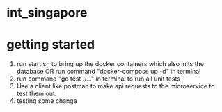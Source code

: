 # int_singapore
 
# getting started

1. run start.sh to bring up the docker containers which also inits the database
OR
run command "docker-compose up -d" in terminal
2. run command "go test ./..." in terminal to run all unit tests
3. Use a client like postman to make api requests to the microservice to test them out. 
4. testing some change